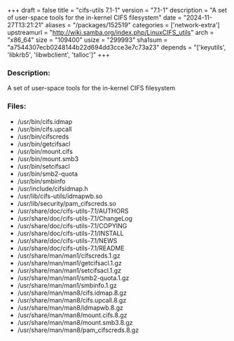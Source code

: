 +++
draft = false
title = "cifs-utils 7.1-1"
version = "7.1-1"
description = "A set of user-space tools for the in-kernel CIFS filesystem"
date = "2024-11-27T13:21:21"
aliases = "/packages/152519"
categories = ['network-extra']
upstreamurl = "http://wiki.samba.org/index.php/LinuxCIFS_utils"
arch = "x86_64"
size = "109400"
usize = "299993"
sha1sum = "a7544307ecb0248144b22d694dd3cce3e7c73a23"
depends = "['keyutils', 'libkrb5', 'libwbclient', 'talloc']"
+++
### Description: 
A set of user-space tools for the in-kernel CIFS filesystem

### Files: 
* /usr/bin/cifs.idmap
* /usr/bin/cifs.upcall
* /usr/bin/cifscreds
* /usr/bin/getcifsacl
* /usr/bin/mount.cifs
* /usr/bin/mount.smb3
* /usr/bin/setcifsacl
* /usr/bin/smb2-quota
* /usr/bin/smbinfo
* /usr/include/cifsidmap.h
* /usr/lib/cifs-utils/idmapwb.so
* /usr/lib/security/pam_cifscreds.so
* /usr/share/doc/cifs-utils-7.1/AUTHORS
* /usr/share/doc/cifs-utils-7.1/ChangeLog
* /usr/share/doc/cifs-utils-7.1/COPYING
* /usr/share/doc/cifs-utils-7.1/INSTALL
* /usr/share/doc/cifs-utils-7.1/NEWS
* /usr/share/doc/cifs-utils-7.1/README
* /usr/share/man/man1/cifscreds.1.gz
* /usr/share/man/man1/getcifsacl.1.gz
* /usr/share/man/man1/setcifsacl.1.gz
* /usr/share/man/man1/smb2-quota.1.gz
* /usr/share/man/man1/smbinfo.1.gz
* /usr/share/man/man8/cifs.idmap.8.gz
* /usr/share/man/man8/cifs.upcall.8.gz
* /usr/share/man/man8/idmapwb.8.gz
* /usr/share/man/man8/mount.cifs.8.gz
* /usr/share/man/man8/mount.smb3.8.gz
* /usr/share/man/man8/pam_cifscreds.8.gz
